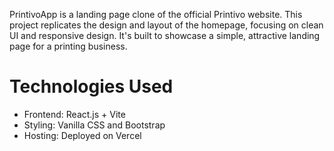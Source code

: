 
PrintivoApp is a landing page clone of the official Printivo website. This project replicates the design and layout of the homepage, focusing on clean UI and responsive design. It's built to showcase a simple, attractive landing page for a printing business.

# Technologies Used
+ Frontend: React.js + Vite
+ Styling: Vanilla CSS and Bootstrap
+ Hosting: Deployed on Vercel 

